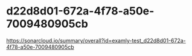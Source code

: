 # d22d8d01-672a-4f78-a50e-7009480905cb
https://sonarcloud.io/summary/overall?id=examly-test_d22d8d01-672a-4f78-a50e-7009480905cb
